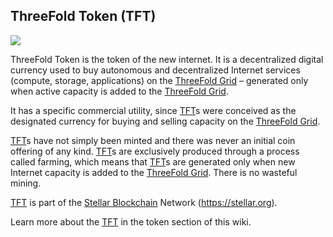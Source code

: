 ## ThreeFold Token (TFT)

![](threefold__token_internet.png  )

ThreeFold Token is the token of the new internet. It is a decentralized digital currency used to buy autonomous and decentralized Internet services (compute, storage, applications) on the [ThreeFold Grid](threefold__threefold_grid) – generated only when active capacity is added to the [ThreeFold Grid](threefold__threefold_grid).

It has a specific commercial utility, since [TFT](threefold__threefold_token)s were conceived as the designated currency for buying and selling capacity on the [ThreeFold Grid](threefold__threefold_grid).

[TFT](threefold__threefold_token)s have not simply been minted and there was never an initial coin offering of any kind. [TFT](threefold__threefold_token)s are exclusively produced through a process called farming, which means that [TFT](threefold__threefold_token)s are generated only when new Internet capacity is added to the [ThreeFold Grid](threefold__threefold_grid). There is no wasteful mining.

[TFT](threefold__threefold_token) is part of the [Stellar Blockchain](threefold__stellar_blockchain) Network (https://stellar.org).

Learn more about the [TFT](threefold__threefold_token) in the token section of this wiki.
